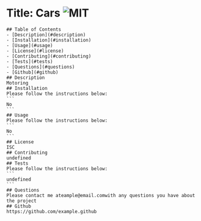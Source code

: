 # Title: Cars ![MIT](https://img.shields.io/badge/ISC-License-green)

    ## Table of Contents
    - [Description](#description)
    - [Installation](#installation)
    - [Usage](#usage)
    - [License](#license)
    - [Contributing](#contributing)
    - [Tests](#tests)
    - [Questions](#questions)
    - [Github](#github)
    ## Description
    Motoring
    ## Installation
    Please follow the instructions below:
    ```
    No
    ```
    ## Usage
    Please follow the instructions below:
    ```
    No
    ```
    ## License
    ISC
    ## Contributing
    undefined
    ## Tests
    Please follow the instructions below:
    ```
    undefined
    ```
    ## Questions
    Please contact me ateample@email.comwith any questions you have about the project
    ## Github
    https://github.com/example.github
    